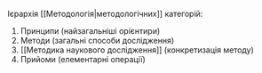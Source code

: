 Ієрархія [[Методологія|методологічних]] категорій:
1. Принципи (найзагальніші орієнтири)
2. Методи (загальні способи дослідження)
3. [[Методика наукового дослідження]] (конкретизація методу)
4. Прийоми (елементарні операції)
